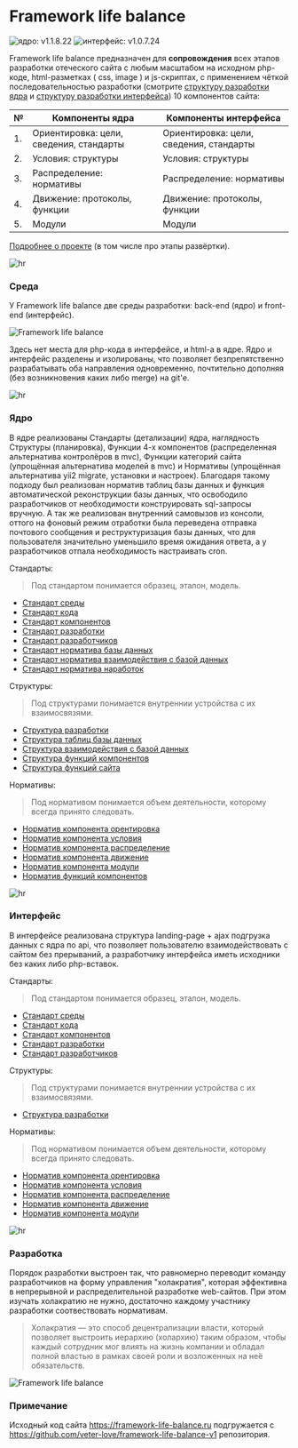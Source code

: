 # Framework life balance 

![ядро: v1.1.8.22](https://img.shields.io/badge/Ядро-v1.1.8.22-blue.svg) ![интерфейс: v1.0.7.24](https://img.shields.io/badge/Интерфейс-v1.0.7.24-blue.svg)

Framework life balance предназначен для **сопровождения** всех этапов разработки отеческого сайта с любым масштабом на исходном php-коде, html-разметках ( css, image ) и js-скриптах, с применением чёткой последовательностью разработки (смотрите <a target="_blank" href="/Компоненты ядра/2.Условия/Структуры/Напутствующие/Напутствующая структура разработки.md">структуру разработки ядра</a> и <a target="_blank" href="/Компоненты интерфейса/2.Условия/Структуры/Напутствующие/Напутствующая структура разработки.md">структуру разработки интерфейса</a>) 10 компонентов сайта:

| № | Компоненты ядра | Компоненты интерфейса
 ------------- |  ------------- | ------------- | 
| 1. | Ориентировка: цели, сведения, стандарты | Ориентировка: цели, сведения, стандарты
| 2. | Условия: структуры | Условия: структуры
| 3. | Распределение: нормативы | Распределение: нормативы
| 4. | Движение: протоколы, функции | Движение: протоколы, функции
| 5. | Модули | Модули

<a target="_blank" href="https://framework-life-balance.ru/#about">Подробнее о проекте</a> (в том числе про этапы развёртки).

![hr](https://avatars.mds.yandex.net/get-pdb/1239772/b26b34b9-e654-47a9-b09c-b38c9899b7e1/s1200?webp=false)


### Среда

У Framework life balance две среды разработки: back-end (ядро) и front-end (интерфейс). 

![Framework life balance](https://framework-life-balance.ru/Компоненты%20интерфейса/2.Условия/Структуры/Картиночные/slider/slide1_bg.jpg)

Здесь нет места для php-кода в интерфейсе, и html-а в ядре. Ядро и интерфейс разделены и изолированы, что позволяет безпрепятственно разрабатывать оба направления одновременно, почтительно дополняя (без возникновения каких либо merge) на git'e.

![hr](http://arabesko.ru/images/files/vector/arabesq/arabesko.ru_06.png)


### Ядро

В ядре реализованы Стандарты (детализации) ядра, наглядность Структуры (планировка), Функции 4-х компонентов (распределенная альтернатива контролёров в mvc), Функции категорий сайта (упрощённая альтернатива моделей в mvc) и Нормативы (упрощённая альтернатива yii2 migrate, установки и настроек). Благодаря такому подходу был реализован норматив таблиц базы данных и функция автоматической реконструкции базы данных, что освободило разработчиков от необходимости конструировать sql-запросы вручную. А так же реализован внутренний самовызов из консоли, оттого на фоновый режим отработки была переведена отправка почтового сообщения и реструктуризация базы данных, что для пользователя значительно уменьшило время ожидания ответа, а у разработчиков отпала необходимость настраивать cron.

Стандарты: 

> Под стандартом понимается образец, эталон, модель.

- <a target="_blank" href="/Компоненты ядра/1.Ориентировка/Стандарты/Основополагающие/1.Основополагающий стандарт среды.md">Стандарт среды</a>
- <a target="_blank" href="/Компоненты ядра/1.Ориентировка/Стандарты/Основополагающие/2.Основополагающий стандарт кода.md">Стандарт кода</a>
- <a target="_blank" href="/Компоненты ядра/1.Ориентировка/Стандарты/Основополагающие/3.Основополагающий стандарт компонентов.md">Стандарт компонентов</a>
- <a target="_blank" href="/Компоненты ядра/1.Ориентировка/Стандарты/Основополагающие/4.Основополагающий стандарт разработки.md">Стандарт разработки</a>
- <a target="_blank" href="/Компоненты ядра/1.Ориентировка/Стандарты/Основополагающие/5.Основополагающий стандарт разработчиков.md">Стандарт разработчиков</a>
- <a target="_blank" href="/Компоненты ядра/1.Ориентировка/Стандарты/Нормативные/Стандарт норматива базы данных.md">Стандарт норматива базы данных</a>
- <a target="_blank" href="/Компоненты ядра/1.Ориентировка/Стандарты/Нормативные/Стандарт норматива взаимодействия с базой данных.md">Стандарт норматива взаимодействия с базой данных</a>
- <a target="_blank" href="/Компоненты ядра/1.Ориентировка/Стандарты/Нормативные/Стандарт норматива наработок.md">Стандарт норматива наработок</a>


Структуры:

> Под структурами понимается внутреннии устройства с их взаимосвязями.

- <a target="_blank" href="/Компоненты ядра/2.Условия/Структуры/Напутствующие/Напутствующая структура разработки.md">Структура разработки</a>
- <a target="_blank" href="/Компоненты ядра/2.Условия/Структуры/Базы данных/Структура таблиц базы данных.md">Структура таблиц базы данных</a>
- <a target="_blank" href="/Компоненты ядра/2.Условия/Структуры/Базы данных/Структура взаимодействия с базой данных.md">Структура взаимодействия с базой данных</a>
- <a target="_blank" href="/Компоненты ядра/2.Условия/Структуры/Функций/Структура функций компонентов.md">Структура функций компонентов</a>
- <a target="_blank" href="/Компоненты ядра/2.Условия/Структуры/Функций/Структура функций сайта.md">Структура функций сайта</a>


Нормативы:

> Под нормативом понимается объем деятельности, которому всегда принято следовать.

- <a target="_blank" href="/Компоненты ядра/3.Распределение/Нормативы/Компонентов/1.Норматив компонента орентировка.md">Норматив компонента орентировка</a>
- <a target="_blank" href="/Компоненты ядра/3.Распределение/Нормативы/Компонентов/2.Норматив компонента условия.md">Норматив компонента условия</a>
- <a target="_blank" href="/Компоненты ядра/3.Распределение/Нормативы/Компонентов/3.Норматив компонента распределение.md">Норматив компонента распределение</a>
- <a target="_blank" href="/Компоненты ядра/3.Распределение/Нормативы/Компонентов/4.Норматив компонента движение.md">Норматив компонента движение</a>
- <a target="_blank" href="/Компоненты ядра/3.Распределение/Нормативы/Компонентов/5.Норматив компонента модули.md">Норматив компонента модули</a>
- <a target="_blank" href="/Компоненты ядра/3.Распределение/Нормативы/Функций/Норматив функций компонентов.md">Норматив функций компонентов</a>


![hr](http://www.coollady.ru/pic/0003/068/41.jpg)

### Интерфейс

В интерфейсе реализована структура landing-page + ajax подгрузка данных с ядра по api, что позволяет пользователю взаимодействовать с сайтом без прерываний, а разработчику интерфейса иметь исходники без каких либо php-вставок.

Стандарты: 

> Под стандартом понимается образец, эталон, модель.

- <a target="_blank" href="/Компоненты интерфейса/1.Ориентировка/Стандарты/Основополагающие/1.Основополагающий стандарт среды.md">Стандарт среды</a>
- <a target="_blank" href="/Компоненты интерфейса/1.Ориентировка/Стандарты/Основополагающие/2.Основополагающий стандарт кода.md">Стандарт кода</a>
- <a target="_blank" href="/Компоненты интерфейса/1.Ориентировка/Стандарты/Основополагающие/3.Основополагающий стандарт компонентов.md">Стандарт компонентов</a>
- <a target="_blank" href="/Компоненты интерфейса/1.Ориентировка/Стандарты/Основополагающие/4.Основополагающий стандарт разработки.md">Стандарт разработки</a>
- <a target="_blank" href="/Компоненты интерфейса/1.Ориентировка/Стандарты/Основополагающие/5.Основополагающий стандарт разработчиков.md">Стандарт разработчиков</a>


Структуры:

> Под структурами понимается внутреннии устройства с их взаимосвязями.

- <a target="_blank" href="/Компоненты интерфейса/2.Условия/Структуры/Напутствующие/Напутствующая структура разработки.md">Структура разработки</a>


Нормативы:

> Под нормативом понимается объем деятельности, которому всегда принято следовать.

- <a target="_blank" href="/Компоненты интерфейса/3.Распределение/Нормативы/Компонентов/1.Норматив компонента орентировка.md">Норматив компонента орентировка</a>
- <a target="_blank" href="/Компоненты интерфейса/3.Распределение/Нормативы/Компонентов/2.Норматив компонента условия.md">Норматив компонента условия</a>
- <a target="_blank" href="/Компоненты интерфейса/3.Распределение/Нормативы/Компонентов/3.Норматив компонента распределение.md">Норматив компонента распределение</a>
- <a target="_blank" href="/Компоненты интерфейса/3.Распределение/Нормативы/Компонентов/4.Норматив компонента движение.md">Норматив компонента движение</a>
- <a target="_blank" href="/Компоненты интерфейса/3.Распределение/Нормативы/Компонентов/5.Норматив компонента модули.md">Норматив компонента модули</a>



![hr](http://steklu.net/scinaly/gjel/khokhloma-018.jpg)

### Разработка

Порядок разработки выстроен так, что равномерно переводит команду разработчиков на форму управления "холакратия", которая эффективна в непрерывной и распределительной разработке web-сайтов. При этом изучать холакратию не нужно, достаточно каждому участнику разработки соотвествовать нормативам.

> Холакратия — это способ децентрализации власти, который позволяет выстроить иерархию (холархию) таким образом, чтобы каждый сотрудник мог влиять на жизнь компании и обладал полной властью в рамках своей роли и возложенных на неё обязательств.


![Framework life balance](https://framework-life-balance.ru/Компоненты%20интерфейса/2.Условия/Структуры/Картиночные/illustrators/4values.jpg)

### Примечание

Исходный код сайта https://framework-life-balance.ru подгружается с https://github.com/veter-love/framework-life-balance-v1 репозитория.